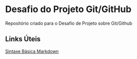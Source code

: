 # Desafio do Projeto Git/GitHub 
Repositório criado para o Desafio de Projeto sobre Git/Github

## Links Úteis
[Sintaxe Básica Markdown](https://markdown.net.br/sintaxe-basica/)
